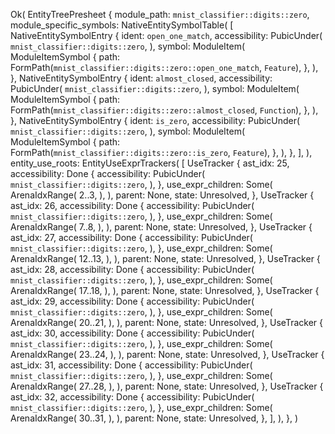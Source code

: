 Ok(
    EntityTreePresheet {
        module_path: `mnist_classifier::digits::zero`,
        module_specific_symbols: NativeEntitySymbolTable(
            [
                NativeEntitySymbolEntry {
                    ident: `open_one_match`,
                    accessibility: PubicUnder(
                        `mnist_classifier::digits::zero`,
                    ),
                    symbol: ModuleItem(
                        ModuleItemSymbol {
                            path: FormPath(`mnist_classifier::digits::zero::open_one_match`, `Feature`),
                        },
                    ),
                },
                NativeEntitySymbolEntry {
                    ident: `almost_closed`,
                    accessibility: PubicUnder(
                        `mnist_classifier::digits::zero`,
                    ),
                    symbol: ModuleItem(
                        ModuleItemSymbol {
                            path: FormPath(`mnist_classifier::digits::zero::almost_closed`, `Function`),
                        },
                    ),
                },
                NativeEntitySymbolEntry {
                    ident: `is_zero`,
                    accessibility: PubicUnder(
                        `mnist_classifier::digits::zero`,
                    ),
                    symbol: ModuleItem(
                        ModuleItemSymbol {
                            path: FormPath(`mnist_classifier::digits::zero::is_zero`, `Feature`),
                        },
                    ),
                },
            ],
        ),
        entity_use_roots: EntityUseExprTrackers(
            [
                UseTracker {
                    ast_idx: 25,
                    accessibility: Done {
                        accessibility: PubicUnder(
                            `mnist_classifier::digits::zero`,
                        ),
                    },
                    use_expr_children: Some(
                        ArenaIdxRange(
                            2..3,
                        ),
                    ),
                    parent: None,
                    state: Unresolved,
                },
                UseTracker {
                    ast_idx: 26,
                    accessibility: Done {
                        accessibility: PubicUnder(
                            `mnist_classifier::digits::zero`,
                        ),
                    },
                    use_expr_children: Some(
                        ArenaIdxRange(
                            7..8,
                        ),
                    ),
                    parent: None,
                    state: Unresolved,
                },
                UseTracker {
                    ast_idx: 27,
                    accessibility: Done {
                        accessibility: PubicUnder(
                            `mnist_classifier::digits::zero`,
                        ),
                    },
                    use_expr_children: Some(
                        ArenaIdxRange(
                            12..13,
                        ),
                    ),
                    parent: None,
                    state: Unresolved,
                },
                UseTracker {
                    ast_idx: 28,
                    accessibility: Done {
                        accessibility: PubicUnder(
                            `mnist_classifier::digits::zero`,
                        ),
                    },
                    use_expr_children: Some(
                        ArenaIdxRange(
                            17..18,
                        ),
                    ),
                    parent: None,
                    state: Unresolved,
                },
                UseTracker {
                    ast_idx: 29,
                    accessibility: Done {
                        accessibility: PubicUnder(
                            `mnist_classifier::digits::zero`,
                        ),
                    },
                    use_expr_children: Some(
                        ArenaIdxRange(
                            20..21,
                        ),
                    ),
                    parent: None,
                    state: Unresolved,
                },
                UseTracker {
                    ast_idx: 30,
                    accessibility: Done {
                        accessibility: PubicUnder(
                            `mnist_classifier::digits::zero`,
                        ),
                    },
                    use_expr_children: Some(
                        ArenaIdxRange(
                            23..24,
                        ),
                    ),
                    parent: None,
                    state: Unresolved,
                },
                UseTracker {
                    ast_idx: 31,
                    accessibility: Done {
                        accessibility: PubicUnder(
                            `mnist_classifier::digits::zero`,
                        ),
                    },
                    use_expr_children: Some(
                        ArenaIdxRange(
                            27..28,
                        ),
                    ),
                    parent: None,
                    state: Unresolved,
                },
                UseTracker {
                    ast_idx: 32,
                    accessibility: Done {
                        accessibility: PubicUnder(
                            `mnist_classifier::digits::zero`,
                        ),
                    },
                    use_expr_children: Some(
                        ArenaIdxRange(
                            30..31,
                        ),
                    ),
                    parent: None,
                    state: Unresolved,
                },
            ],
        ),
    },
)